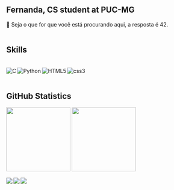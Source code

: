 ## Fernanda, CS student at PUC-MG
<div>
  🌌 Seja o que for que você está procurando aqui, a resposta é 42. 
</div>
<br />

 ## Skills
<div style="display: inline_block"><br>
  <img align="left" alt="C"  src="https://img.shields.io/badge/C-282c34?style=for-the-badge&logo=c&logoColor=white" />
  <img align="left" alt="Python"  src="https://img.shields.io/badge/Python-282c34?style=for-the-badge&logo=python&logoColor=white" />
  <img align="left" alt="HTML5" src="https://img.shields.io/badge/HTML5-282c34?style=for-the-badge&logo=html5&logoColor=white" />
  <img align="left" alt="css3"  src="https://img.shields.io/badge/CSS3-282c34?style=for-the-badge&logo=css3&logoColor=white" />
</div>
<br />
<br />



 ## GitHub Statistics
<div>
  <a href="https://github.com/fernandamgomes?tab=repositories" target="_blank"><img height="170em" align="center" src="https://github-readme-stats.vercel.app/api?username=fernandamgomes&show_icons=true&include_all_commits=true&theme=onedark" /></a>
  <a href="https://github.com/fernandamgomes?tab=repositories" target="_blank"><img height="170em" align="center" src="https://github-readme-stats.vercel.app/api/top-langs/?username=fernandamgomes&layout=compact&theme=onedark" /></a>
</div>



<br />
<div style="display: inline_block">
  <a href = "mailto:fernandamendesgomes@gmail.com"><img src="https://img.shields.io/badge/-Gmail-91b975?style=for-the-badge&logo=gmail&logoColor=white" target="_blank"></a>
  <a href="https://www.linkedin.com/in/fernanda-mendes-gomes/" target="_blank"><img align="left" src="https://img.shields.io/badge/-LinkedIn-91b975?style=for-the-badge&logo=linkedin&logoColor=white" target="_blank"></a>
 <a href="https://instagram.com/fernandamendesg" target="_blank"><img align="left" src="https://img.shields.io/badge/-Instagram-91b975?style=for-the-badge&logo=instagram&logoColor=white" target="_blank"></a>
</div>

